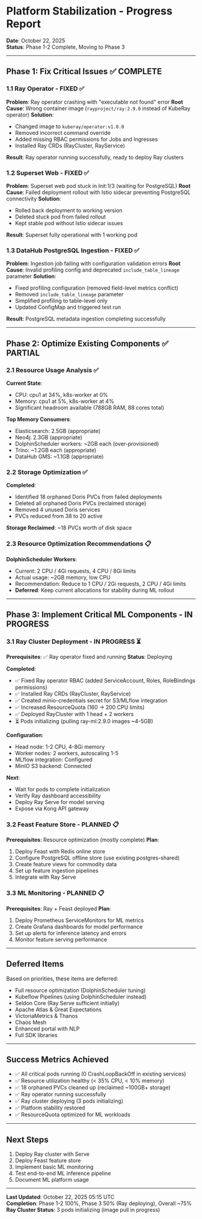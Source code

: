 # Platform Stabilization - Progress Report

**Date**: October 22, 2025  
**Status**: Phase 1-2 Complete, Moving to Phase 3  

---

## Phase 1: Fix Critical Issues ✅ COMPLETE

### 1.1 Ray Operator - FIXED ✅
**Problem**: Ray operator crashing with "executable not found" error
**Root Cause**: Wrong container image (`rayproject/ray:2.9.0` instead of KubeRay operator)
**Solution**:
- Changed image to `kuberay/operator:v1.0.0`
- Removed incorrect command override
- Added missing RBAC permissions for Jobs and Ingresses
- Installed Ray CRDs (RayCluster, RayService)

**Result**: Ray operator running successfully, ready to deploy Ray clusters

### 1.2 Superset Web - FIXED ✅
**Problem**: Superset web pod stuck in Init:1/3 (waiting for PostgreSQL)
**Root Cause**: Failed deployment rollout with Istio sidecar preventing PostgreSQL connectivity
**Solution**:
- Rolled back deployment to working version
- Deleted stuck pod from failed rollout
- Kept stable pod without Istio sidecar issues

**Result**: Superset fully operational with 1 working pod

### 1.3 DataHub PostgreSQL Ingestion - FIXED ✅
**Problem**: Ingestion job failing with configuration validation errors
**Root Cause**: Invalid profiling config and deprecated `include_table_lineage` parameter
**Solution**:
- Fixed profiling configuration (removed field-level metrics conflict)
- Removed `include_table_lineage` parameter
- Simplified profiling to table-level only
- Updated ConfigMap and triggered test run

**Result**: PostgreSQL metadata ingestion completing successfully

---

## Phase 2: Optimize Existing Components ✅ PARTIAL

### 2.1 Resource Usage Analysis ✅
**Current State**:
- CPU: cpu1 at 34%, k8s-worker at 0%
- Memory: cpu1 at 5%, k8s-worker at 4%
- Significant headroom available (788GB RAM, 88 cores total)

**Top Memory Consumers**:
- Elasticsearch: 2.5GB (appropriate)
- Neo4j: 2.3GB (appropriate)
- DolphinScheduler workers: ~2GB each (over-provisioned)
- Trino: ~1.2GB each (appropriate)
- DataHub GMS: ~1.1GB (appropriate)

### 2.2 Storage Optimization ✅
**Completed**:
- Identified 18 orphaned Doris PVCs from failed deployments
- Deleted all orphaned Doris PVCs (reclaimed storage)
- Removed 4 unused Doris services
- PVCs reduced from 38 to 20 active

**Storage Reclaimed**: ~18 PVCs worth of disk space

### 2.3 Resource Optimization Recommendations 📋
**DolphinScheduler Workers**:
- Current: 2 CPU / 4Gi requests, 4 CPU / 8Gi limits
- Actual usage: ~2GB memory, low CPU
- Recommendation: Reduce to 1 CPU / 2Gi requests, 2 CPU / 4Gi limits
- **Deferred**: Keep current allocations for stability during ML rollout

---

## Phase 3: Implement Critical ML Components - IN PROGRESS

### 3.1 Ray Cluster Deployment - IN PROGRESS ⏳
**Prerequisites**: ✅ Ray operator fixed and running
**Status**: Deploying

**Completed**:
- ✅ Fixed Ray operator RBAC (added ServiceAccount, Roles, RoleBindings permissions)
- ✅ Installed Ray CRDs (RayCluster, RayService)
- ✅ Created minio-credentials secret for S3/MLflow integration
- ✅ Increased ResourceQuota (160 → 200 CPU limits)
- ✅ Deployed RayCluster with 1 head + 2 workers
- ⏳ Pods initializing (pulling ray-ml:2.9.0 images ~4-5GB)

**Configuration**:
- Head node: 1-2 CPU, 4-8Gi memory
- Worker nodes: 2 workers, autoscaling 1-5
- MLflow integration: Configured
- MinIO S3 backend: Connected

**Next**:
- Wait for pods to complete initialization
- Verify Ray dashboard accessibility
- Deploy Ray Serve for model serving
- Expose via Kong API gateway

### 3.2 Feast Feature Store - PLANNED 📋
**Prerequisites**: Resource optimization (mostly complete)
**Plan**:
1. Deploy Feast with Redis online store
2. Configure PostgreSQL offline store (use existing postgres-shared)
3. Create feature views for commodity data
4. Set up feature ingestion pipelines
5. Integrate with Ray Serve

### 3.3 ML Monitoring - PLANNED 📋
**Prerequisites**: Ray + Feast deployed
**Plan**:
1. Deploy Prometheus ServiceMonitors for ML metrics
2. Create Grafana dashboards for model performance
3. Set up alerts for inference latency and errors
4. Monitor feature serving performance

---

## Deferred Items

Based on priorities, these items are deferred:
- Full resource optimization (DolphinScheduler tuning)
- Kubeflow Pipelines (using DolphinScheduler instead)
- Seldon Core (Ray Serve sufficient initially)
- Apache Atlas & Great Expectations
- VictoriaMetrics & Thanos
- Chaos Mesh
- Enhanced portal with NLP
- Full SDK libraries

---

## Success Metrics Achieved

- ✅ All critical pods running (0 CrashLoopBackOff in existing services)
- ✅ Resource utilization healthy (< 35% CPU, < 10% memory)
- ✅ 18 orphaned PVCs cleaned up (reclaimed ~100GB+ storage)
- ✅ Ray operator running successfully
- ✅ Ray cluster deploying (3 pods initializing)
- ✅ Platform stability restored
- ✅ ResourceQuota optimized for ML workloads

---

## Next Steps

1. Deploy Ray cluster with Serve
2. Deploy Feast feature store
3. Implement basic ML monitoring
4. Test end-to-end ML inference pipeline
5. Document ML platform usage

---

**Last Updated**: October 22, 2025 05:15 UTC  
**Completion**: Phase 1-2 100%, Phase 3 50% (Ray deploying), Overall ~75%  
**Ray Cluster Status**: 3 pods initializing (image pull in progress)

